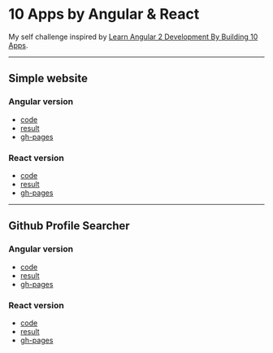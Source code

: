 # 10 Apps by Angular & React

My self challenge inspired by [Learn Angular 2 Development By Building 10 Apps](https://www.udemy.com/learn-angular-2-development-by-building-10-apps/learn/v4/overview).

___

## Simple website

### Angular version
- [code](01.simple_website/angular/src)
- [result](01.simple_website/angular/docs/)
- [gh-pages](https://chekit.github.io/10_apps_with_react_and_angular/01.simple_website/angular/docs/)

### React version
- [code](01.simple_website/react_website/src)
- [result](01.simple_website/react_website/build)
- [gh-pages](https://chekit.github.io/10_apps_with_react_and_angular/01.simple_website/react_website/docs/)

___

## Github Profile Searcher

### Angular version
- [code](02.github_searcher/angular/src)
- [result](02.github_searcher/angular/docs/)
- [gh-pages]()

### React version
- [code](02.github_searcher/reacct_guthub/src)
- [result](02.github_searcher/angular/build)
- [gh-pages]()

